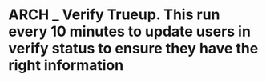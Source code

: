 # ARCH _ Verify Trueup. This run every 10 minutes to update users in verify status to ensure they have the right information
